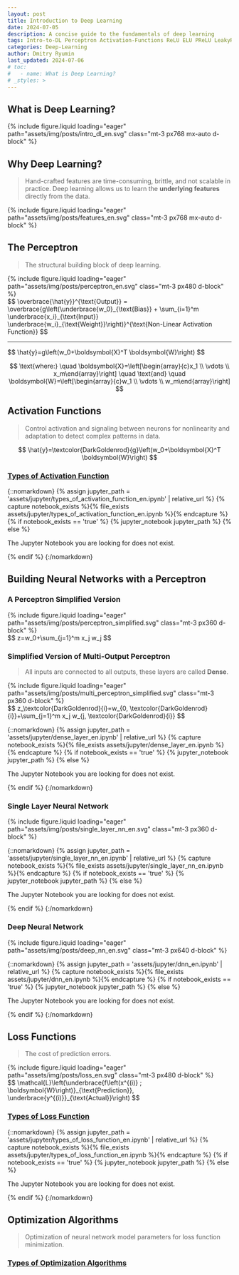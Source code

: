 ```yaml
---
layout: post
title: Introduction to Deep Learning
date: 2024-07-05
description: A concise guide to the fundamentals of deep learning
tags: Intro-to-DL Perceptron Activation-Functions ReLU ELU PReLU LeakyReLU ReLU6 RReLU SELU CELU GELU Sigmoid SiLU LogSigmoid Hardsigmoid Tanh Tanhshrink Hardtanh Hardshrink Hardswish Mish Softplus Softshrink Softsign Threshold GLU MultiheadAttention Dense-Layer Single-Layer Hidden-Layer Deep-Neural-Network Loss-Functions L1Loss MSELoss PoissonNLLLoss GaussianNLLLoss KLDivLoss CrossEntropyLoss NLLLoss BCELoss BCEWithLogitsLoss MarginRankingLoss Regression Classification Ranking Optimization-Algorithms
categories: Deep-Learning
author: Dmitry Ryumin
last_updated: 2024-07-06
# toc:
#   - name: What is Deep Learning?
# _styles: >
---
```


## What is Deep Learning?

{% include figure.liquid loading="eager" path="assets/img/posts/intro_dl_en.svg" class="mt-3 px768 mx-auto d-block" %}

## Why Deep Learning?

> Hand-crafted features are time-consuming, brittle, and not scalable in practice. Deep learning allows us to learn the **underlying features** directly from the data.

{% include figure.liquid loading="eager" path="assets/img/posts/features_en.svg" class="mt-3 px768 mx-auto d-block" %}

## The Perceptron

> The structural building block of deep learning.

<div class="d-flex align-items-center justify-content-center gap-10px">
{% include figure.liquid loading="eager" path="assets/img/posts/perceptron_en.svg" class="mt-3 px480 d-block" %}

<div>
<span>
$$
\overbrace{\hat{y}}^{\text{Output}} = \overbrace{g\left(\underbrace{w_0}_{\text{Bias}} + \sum_{i=1}^m \underbrace{x_i}_{\text{Input}} \underbrace{w_i}_{\text{Weight}}\right)}^{\text{Non-Linear Activation Function}}
$$
</span>

<hr />

<span>
$$
\hat{y}=g\left(w_0+\boldsymbol{X}^T \boldsymbol{W}\right)
$$

$$
\text{where:} \quad \boldsymbol{X}=\left[\begin{array}{c}x_1 \\ \vdots \\ x_m\end{array}\right] \quad \text{and} \quad \boldsymbol{W}=\left[\begin{array}{c}w_1 \\ \vdots \\ w_m\end{array}\right]
$$
</span>
</div>
</div>

## Activation Functions

> Control activation and signaling between neurons for nonlinearity and adaptation to detect complex patterns in data.

$$
\hat{y}=\textcolor{DarkGoldenrod}{g}\left(w_0+\boldsymbol{X}^T \boldsymbol{W}\right)
$$

### <a href="https://pytorch.org/docs/stable/nn.html#non-linear-activations-weighted-sum-nonlinearity" target="_blank">Types of Activation Function</a>

{::nomarkdown}
{% assign jupyter_path = 'assets/jupyter/types_of_activation_function_en.ipynb' | relative_url %}
{% capture notebook_exists %}{% file_exists assets/jupyter/types_of_activation_function_en.ipynb %}{% endcapture %}
{% if notebook_exists == 'true' %}
  {% jupyter_notebook jupyter_path %}
{% else %}
  <p>The Jupyter Notebook you are looking for does not exist.</p>
{% endif %}
{:/nomarkdown}

## Building Neural Networks with a Perceptron

### A Perceptron Simplified Version

<div class="d-flex align-items-center justify-content-center gap-10px">
{% include figure.liquid loading="eager" path="assets/img/posts/perceptron_simplified.svg" class="mt-3 px360 d-block" %}

<div>
<span>
$$
z=w_0+\sum_{j=1}^m x_j w_j
$$
</span>
</div>
</div>

### Simplified Version of Multi-Output Perceptron

> All inputs are connected to all outputs, these layers are called **Dense**.

<div class="d-flex align-items-center justify-content-center gap-10px">
{% include figure.liquid loading="eager" path="assets/img/posts/multi_perceptron_simplified.svg" class="mt-3 px360 d-block" %}

<div>
<span>
$$
z_\textcolor{DarkGoldenrod}{i}=w_{0, \textcolor{DarkGoldenrod}{i}}+\sum_{j=1}^m x_j w_{j, \textcolor{DarkGoldenrod}{i}}
$$
</span>
</div>
</div>

{::nomarkdown}
{% assign jupyter_path = 'assets/jupyter/dense_layer_en.ipynb' | relative_url %}
{% capture notebook_exists %}{% file_exists assets/jupyter/dense_layer_en.ipynb %}{% endcapture %}
{% if notebook_exists == 'true' %}
  {% jupyter_notebook jupyter_path %}
{% else %}
  <p>The Jupyter Notebook you are looking for does not exist.</p>
{% endif %}
{:/nomarkdown}

### Single Layer Neural Network

<div class="d-flex align-items-center justify-content-center gap-10px">
{% include figure.liquid loading="eager" path="assets/img/posts/single_layer_nn_en.svg" class="mt-3 px360 d-block" %}
</div>

{::nomarkdown}
{% assign jupyter_path = 'assets/jupyter/single_layer_nn_en.ipynb' | relative_url %}
{% capture notebook_exists %}{% file_exists assets/jupyter/single_layer_nn_en.ipynb %}{% endcapture %}
{% if notebook_exists == 'true' %}
  {% jupyter_notebook jupyter_path %}
{% else %}
  <p>The Jupyter Notebook you are looking for does not exist.</p>
{% endif %}
{:/nomarkdown}

### Deep Neural Network

<div class="d-flex align-items-center justify-content-center gap-10px">
{% include figure.liquid loading="eager" path="assets/img/posts/deep_nn_en.svg" class="mt-3 px640 d-block" %}
</div>

{::nomarkdown}
{% assign jupyter_path = 'assets/jupyter/dnn_en.ipynb' | relative_url %}
{% capture notebook_exists %}{% file_exists assets/jupyter/dnn_en.ipynb %}{% endcapture %}
{% if notebook_exists == 'true' %}
  {% jupyter_notebook jupyter_path %}
{% else %}
  <p>The Jupyter Notebook you are looking for does not exist.</p>
{% endif %}
{:/nomarkdown}

## Loss Functions

> The cost of prediction errors.

<div class="d-flex align-items-center justify-content-center gap-10px">
{% include figure.liquid loading="eager" path="assets/img/posts/loss_en.svg" class="mt-3 px480 d-block" %}

<div>
<span>
$$
\mathcal{L}\left(\underbrace{f\left(x^{(i)} ; \boldsymbol{W}\right)}_{\text{Prediction}}, \underbrace{y^{(i)}}_{\text{Actual}}\right)
$$
</span>
</div>
</div>

### <a href="https://pytorch.org/docs/stable/nn.html#loss-functions" target="_blank">Types of Loss Function</a>

{::nomarkdown}
{% assign jupyter_path = 'assets/jupyter/types_of_loss_function_en.ipynb' | relative_url %}
{% capture notebook_exists %}{% file_exists assets/jupyter/types_of_loss_function_en.ipynb %}{% endcapture %}
{% if notebook_exists == 'true' %}
  {% jupyter_notebook jupyter_path %}
{% else %}
  <p>The Jupyter Notebook you are looking for does not exist.</p>
{% endif %}
{:/nomarkdown}

## Optimization Algorithms

> Optimization of neural network model parameters for loss function minimization.

### <a href="https://pytorch.org/docs/stable/optim.html#algorithms" target="_blank">Types of Optimization Algorithms</a>
